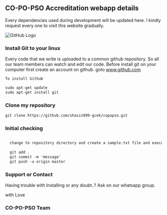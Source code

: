 ## CO-PO-PSO Accreditation webapp details

Every dependencies used during development will be updated here. I kindly request every one to visit this website gradually.

![GitHub Logo](http://cdn.vectorstock.com/i/composite/43,44/anonymous-mask-logo-hacker-icon-design-vector-6454344.jpg)

### Install Git to your linux

Every code that we write is uploaded to a common github repository. So all our team members can watch and edit our code.
Before install git on your computer first create an account on github.
goto www.github.com
```markdown
To install Github

sudo apt-get update
sudo apt-get install git
```
### Clone my repository
```markdown
git clone https://github.com/shasin999-gcek/copopso.git
``` 
### Initial checking

```markdown

  change to repository directory and create a sample.txt file and execute these commands
  
  git add .
  git commit -m 'message'
  git push -u origin master
 ``` 

### Support or Contact

Having trouble with Installing or any doubt..?
Ask on our whatsapp group.

with 
Love
### CO-PO-PSO Team
